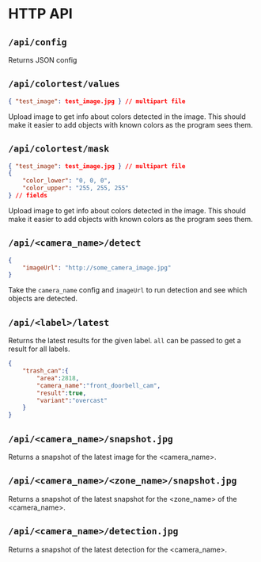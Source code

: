 # HTTP API

## `/api/config`

Returns JSON config

## `/api/colortest/values`

```json
{ "test_image": test_image.jpg } // multipart file
```

Upload image to get info about colors detected in the image.
This should make it easier to add objects with known colors as
the program sees them.

## `/api/colortest/mask`

```json
{ "test_image": test_image.jpg } // multipart file
{
    "color_lower": "0, 0, 0",
    "color_upper": "255, 255, 255"
} // fields
```

Upload image to get info about colors detected in the image.
This should make it easier to add objects with known colors as
the program sees them.

## `/api/<camera_name>/detect`

```json
{
    "imageUrl": "http://some_camera_image.jpg"
}
```

Take the `camera_name` config and `imageUrl` to run detection and see which objects are detected.

## `/api/<label>/latest`

Returns the latest results for the given label. `all` can be passed to get a result for all labels.

```json
{
    "trash_can":{
        "area":2818,
        "camera_name":"front_doorbell_cam",
        "result":true,
        "variant":"overcast"
    }
}
```

## `/api/<camera_name>/snapshot.jpg`

Returns a snapshot of the latest image for the <camera_name>.

## `/api/<camera_name>/<zone_name>/snapshot.jpg`

Returns a snapshot of the latest snapshot for the <zone_name> of the <camera_name>.

## `/api/<camera_name>/detection.jpg`

Returns a snapshot of the latest detection for the <camera_name>.

